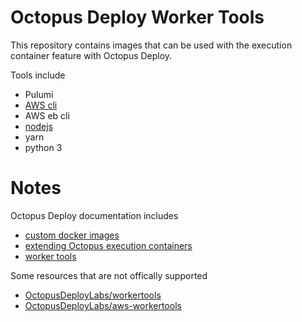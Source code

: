 # Octopus Deploy Worker Tools

This repository contains images that can be used with the
execution container feature with Octopus Deploy.

Tools include
* Pulumi
* [AWS cli](https://docs.aws.amazon.com/cli/latest/userguide/getting-started-install.html#getting-started-install-instructions)
* AWS eb cli
* [nodejs](https://nodejs.org/en/download/package-manager/#debian-and-ubuntu-based-linux-distributions)
* yarn
* python 3

# Notes
Octopus Deploy documentation includes
* [custom docker images](https://octopus.com/docs/projects/steps/execution-containers-for-workers#custom-docker-images)
* [extending Octopus execution containers](https://octopus.com/blog/extending-octopus-execution-container)
* [worker tools](https://github.com/OctopusDeploy/WorkerTools)

Some resources that are not offically supported
* [OctopusDeployLabs/workertools](https://github.com/OctopusDeployLabs/workertools)
* [OctopusDeployLabs/aws-workertools](https://github.com/OctopusDeployLabs/aws-workertools)
